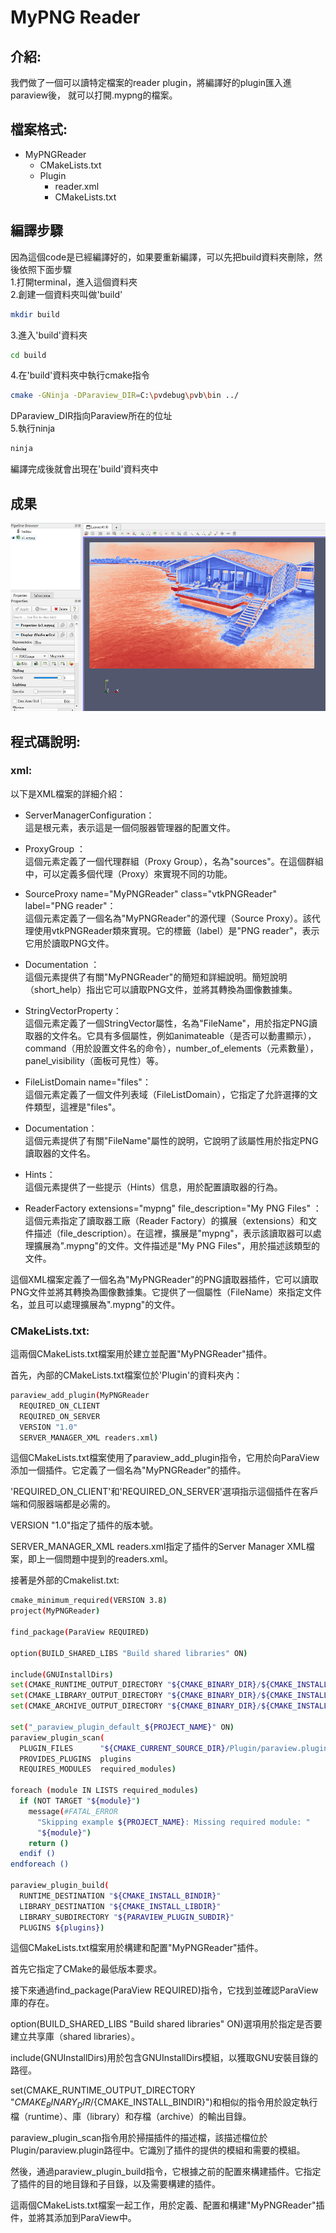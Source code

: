 # MyPNG Reader
## 介紹:
我們做了一個可以讀特定檔案的reader plugin，將編譯好的plugin匯入進paraview後， 就可以打開.mypng的檔案。
## 檔案格式:
- MyPNGReader
    - CMakeLists.txt
    - Plugin
        - reader.xml
        - CMakeLists.txt
## 編譯步驟
因為這個code是已經編譯好的，如果要重新編譯，可以先把build資料夾刪除，然後依照下面步驟  
1.打開terminal，進入這個資料夾  
2.創建一個資料夾叫做'build'  
```bash
mkdir build
```
3.進入'build'資料夾
```bash
cd build
```
4.在'build'資料夾中執行cmake指令
```bash
cmake -GNinja -DParaview_DIR=C:\pvdebug\pvb\bin ../
```
DParaview_DIR指向Paraview所在的位址  
5.執行ninja
```bash
ninja
```
編譯完成後就會出現在'build'資料夾中
## 成果
![Alt text](image.png)
## 程式碼說明:
### xml:
以下是XML檔案的詳細介紹：

 * ServerManagerConfiguration：  
  這是根元素，表示這是一個伺服器管理器的配置文件。

 * ProxyGroup ：  
 這個元素定義了一個代理群組（Proxy Group），名為"sources"。在這個群組中，可以定義多個代理（Proxy）來實現不同的功能。

 * SourceProxy name="MyPNGReader" class="vtkPNGReader" label="PNG reader"：   
 這個元素定義了一個名為"MyPNGReader"的源代理（Source Proxy）。該代理使用vtkPNGReader類來實現。它的標籤（label）是"PNG reader"，表示它用於讀取PNG文件。

 * Documentation ：  
 這個元素提供了有關"MyPNGReader"的簡短和詳細說明。簡短說明（short_help）指出它可以讀取PNG文件，並將其轉換為圖像數據集。

 * StringVectorProperty：  
 這個元素定義了一個StringVector屬性，名為"FileName"，用於指定PNG讀取器的文件名。它具有多個屬性，例如animateable（是否可以動畫顯示），command（用於設置文件名的命令），number_of_elements（元素數量），panel_visibility（面板可見性）等。

 * FileListDomain name="files"：  
 這個元素定義了一個文件列表域（FileListDomain），它指定了允許選擇的文件類型，這裡是"files"。

 * Documentation：  
 這個元素提供了有關"FileName"屬性的說明，它說明了該屬性用於指定PNG讀取器的文件名。

 * Hints：  
 這個元素提供了一些提示（Hints）信息，用於配置讀取器的行為。

 * ReaderFactory extensions="mypng" file_description="My PNG Files" ：  
 這個元素指定了讀取器工廠（Reader Factory）的擴展（extensions）和文件描述（file_description）。在這裡，擴展是"mypng"，表示該讀取器可以處理擴展為".mypng"的文件。文件描述是"My PNG Files"，用於描述該類型的文件。

這個XML檔案定義了一個名為"MyPNGReader"的PNG讀取器插件，它可以讀取PNG文件並將其轉換為圖像數據集。它提供了一個屬性（FileName）來指定文件名，並且可以處理擴展為".mypng"的文件。
###  CMakeLists.txt:  
這兩個CMakeLists.txt檔案用於建立並配置"MyPNGReader"插件。

首先，內部的CMakeLists.txt檔案位於'Plugin'的資料夾內：
```bash
paraview_add_plugin(MyPNGReader
  REQUIRED_ON_CLIENT
  REQUIRED_ON_SERVER
  VERSION "1.0"
  SERVER_MANAGER_XML readers.xml)
```
這個CMakeLists.txt檔案使用了paraview_add_plugin指令，它用於向ParaView添加一個插件。它定義了一個名為"MyPNGReader"的插件。

'REQUIRED_ON_CLIENT'和'REQUIRED_ON_SERVER'選項指示這個插件在客戶端和伺服器端都是必需的。

VERSION "1.0"指定了插件的版本號。

SERVER_MANAGER_XML readers.xml指定了插件的Server Manager XML檔案，即上一個問題中提到的readers.xml。

接著是外部的Cmakelist.txt:  
```bash
cmake_minimum_required(VERSION 3.8)
project(MyPNGReader)

find_package(ParaView REQUIRED)

option(BUILD_SHARED_LIBS "Build shared libraries" ON)

include(GNUInstallDirs)
set(CMAKE_RUNTIME_OUTPUT_DIRECTORY "${CMAKE_BINARY_DIR}/${CMAKE_INSTALL_BINDIR}")
set(CMAKE_LIBRARY_OUTPUT_DIRECTORY "${CMAKE_BINARY_DIR}/${CMAKE_INSTALL_LIBDIR}")
set(CMAKE_ARCHIVE_OUTPUT_DIRECTORY "${CMAKE_BINARY_DIR}/${CMAKE_INSTALL_LIBDIR}")

set("_paraview_plugin_default_${PROJECT_NAME}" ON)
paraview_plugin_scan(
  PLUGIN_FILES      "${CMAKE_CURRENT_SOURCE_DIR}/Plugin/paraview.plugin"
  PROVIDES_PLUGINS  plugins
  REQUIRES_MODULES  required_modules)

foreach (module IN LISTS required_modules)
  if (NOT TARGET "${module}")
    message(#FATAL_ERROR
      "Skipping example ${PROJECT_NAME}: Missing required module: "
      "${module}")
    return ()
  endif ()
endforeach ()

paraview_plugin_build(
  RUNTIME_DESTINATION "${CMAKE_INSTALL_BINDIR}"
  LIBRARY_DESTINATION "${CMAKE_INSTALL_LIBDIR}"
  LIBRARY_SUBDIRECTORY "${PARAVIEW_PLUGIN_SUBDIR}"
  PLUGINS ${plugins})
```
這個CMakeLists.txt檔案用於構建和配置"MyPNGReader"插件。

首先它指定了CMake的最低版本要求。

接下來通過find_package(ParaView REQUIRED)指令，它找到並確認ParaView庫的存在。

option(BUILD_SHARED_LIBS "Build shared libraries" ON)選項用於指定是否要建立共享庫（shared libraries）。

include(GNUInstallDirs)用於包含GNUInstallDirs模組，以獲取GNU安裝目錄的路徑。

set(CMAKE_RUNTIME_OUTPUT_DIRECTORY "${CMAKE_BINARY_DIR}/${CMAKE_INSTALL_BINDIR}")和相似的指令用於設定執行檔（runtime）、庫（library）和存檔（archive）的輸出目錄。

paraview_plugin_scan指令用於掃描插件的描述檔，該描述檔位於Plugin/paraview.plugin路徑中。它識別了插件的提供的模組和需要的模組。

然後，通過paraview_plugin_build指令，它根據之前的配置來構建插件。它指定了插件的目的地目錄和子目錄，以及需要構建的插件。

這兩個CMakeLists.txt檔案一起工作，用於定義、配置和構建"MyPNGReader"插件，並將其添加到ParaView中。

